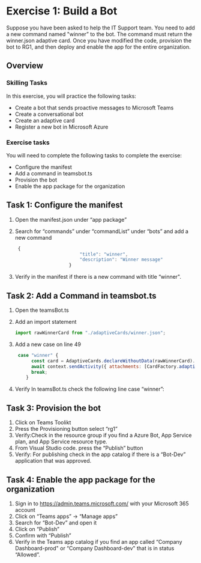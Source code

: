 # Exercise 1: Build a Bot

Suppose you have been asked to help the IT Support team. You need to add a new command named "winner” to the bot. The command must return the winner.json adaptive card. Once you have modified the code, provision the bot to RG1, and then deploy and enable the app for the entire organization.


## Overview

### Skilling Tasks

In this exercise, you will practice the following tasks:

- Create a bot that sends proactive messages to Microsoft Teams
- Create a conversational bot
- Create an adaptive card
- Register a new bot in Microsoft Azure

### Exercise tasks

You will need to complete the following tasks to complete the exercise:

- Configure the manifest
- Add a command in teamsbot.ts
- Provision the bot
- Enable the app package for the organization

## Task 1: Configure the manifest

1. Open the manifest.json under “app package”
2. Search for “commands” under “commandList” under “bots” and add a new command

    ```JavaScript
     {
                            "title": "winner",
                            "description": "Winner message"
                        }

3. Verify in the manifest if there is a new command with title “winner".

## Task 2: Add a Command in teamsbot.ts

1. Open the teamsBot.ts
2. Add an import statement

    ```JavaScript
    import rawWinnerCard from "./adaptiveCards/winner.json";
3. Add a new case on line 49

    ```JavaScript
     case "winner" { 
          const card = AdaptiveCards.declareWithoutData(rawWinnerCard).render();
          await context.sendActivity({ attachments: [CardFactory.adaptiveCard(card)] });
          break;
        }
4. Verify In teamsBot.ts check the following line
	case “winner”:

## Task 3: Provision the bot

1. Click on Teams Toolikt
2. Press the Provisioning button select “rg1”
3. Verify:Check in the resource group if you find a Azure Bot, App Service plan, and App Service resource type.
4. From Visual Studio code. press the “Publish” button
5. Verify: For publishing check in the app catalog if there is a “Bot-Dev” application that was approved.

## Task 4: Enable the app package for the organization

1. Sign in to https://admin.teams.microsoft.com/ with your Microsoft 365 account
2. Click on “Teams apps” -> “Manage apps”
3. Search for “Bot-Dev” and open it
4. Click on “Publish”
5. Confirm with “Publish”
6. Verify in the Teams app catalog if you find an app called “Company Dashboard-prod" or “Company Dashboard-dev" that is in status “Allowed”.
